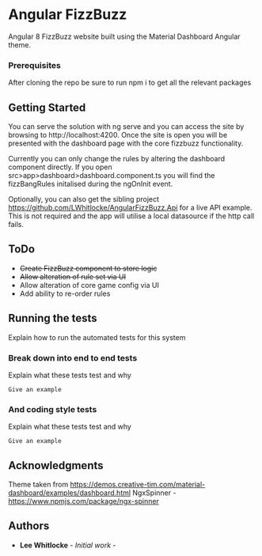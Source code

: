 # Angular FizzBuzz
Angular 8 FizzBuzz website built using the Material Dashboard Angular theme.

### Prerequisites

After cloning the repo be sure to run npm i to get all the relevant packages

## Getting Started

You can serve the solution with ng serve and you can access the site by browsing to http://localhost:4200. 
Once the site is open you will be presented with the dashboard page with the core fizzbuzz functionality.

Currently you can only change the rules by altering the dashboard component directly. If you open src>app>dashboard>dashboard.component.ts you will find the fizzBangRules initalised during the ngOnInit event.

Optionally, you can also get the sibling project https://github.com/LWhitlocke/AngularFizzBuzz.Api for a live API example. This is not required and the app will utilise a local datasource if the http call fails.

## ToDo

- ~~Create FizzBuzz component to store logic~~
- ~~Allow alteration of rule set via UI~~
- Allow alteration of core game config via UI
- Add ability to re-order rules

## Running the tests

Explain how to run the automated tests for this system

### Break down into end to end tests

Explain what these tests test and why

```
Give an example
```

### And coding style tests

Explain what these tests test and why

```
Give an example
```

## Acknowledgments

Theme taken from https://demos.creative-tim.com/material-dashboard/examples/dashboard.html
NgxSpinner - https://www.npmjs.com/package/ngx-spinner

## Authors

* **Lee Whitlocke** - *Initial work* - 
